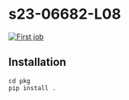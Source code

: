 # s23-06682-L08

[![First job](https://github.com/t90029t90029/s23-06682-L08/actions/workflows/my-workflow.yaml/badge.svg)](https://github.com/t90029t90029/s23-06682-L08/actions/workflows/my-workflow.yaml)

## Installation
    cd pkg
    pip install .